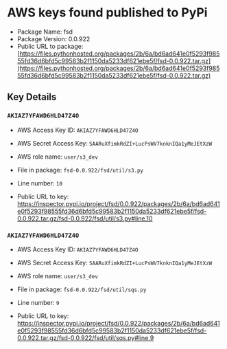 # AWS keys found published to PyPi

* Package Name: fsd
* Package Version: 0.0.922
* Public URL to package: [https://files.pythonhosted.org/packages/2b/6a/bd6ad641e0f5293f98555fd36d6bfd5c99583b2f1150da5233df621ebe5f/fsd-0.0.922.tar.gz](https://files.pythonhosted.org/packages/2b/6a/bd6ad641e0f5293f98555fd36d6bfd5c99583b2f1150da5233df621ebe5f/fsd-0.0.922.tar.gz)

## Key Details

### `AKIAZ7YFAWD6HLD47Z4O`

* AWS Access Key ID: `AKIAZ7YFAWD6HLD47Z4O`
* AWS Secret Access Key: `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` 
* AWS role name: `user/s3_dev`
* File in package: `fsd-0.0.922/fsd/util/s3.py`
* Line number: `10`

* Public URL to key: https://inspector.pypi.io/project/fsd/0.0.922/packages/2b/6a/bd6ad641e0f5293f98555fd36d6bfd5c99583b2f1150da5233df621ebe5f/fsd-0.0.922.tar.gz/fsd-0.0.922/fsd/util/s3.py#line.10



### `AKIAZ7YFAWD6HLD47Z4O`

* AWS Access Key ID: `AKIAZ7YFAWD6HLD47Z4O`
* AWS Secret Access Key: `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` 
* AWS role name: `user/s3_dev`
* File in package: `fsd-0.0.922/fsd/util/sqs.py`
* Line number: `9`

* Public URL to key: https://inspector.pypi.io/project/fsd/0.0.922/packages/2b/6a/bd6ad641e0f5293f98555fd36d6bfd5c99583b2f1150da5233df621ebe5f/fsd-0.0.922.tar.gz/fsd-0.0.922/fsd/util/sqs.py#line.9


